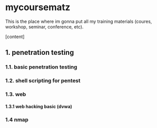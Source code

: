 # mycoursematz

This is the place where im gonna put all my training materials (coures, workshop, seminar, conference, etc).

[content]
## 1. penetration testing

### 1.1. basic penetration testing 

### 1.2. shell scripting for pentest

### 1.3. web

#### 1.3.1 web hacking basic (dvwa)

### 1.4 nmap

